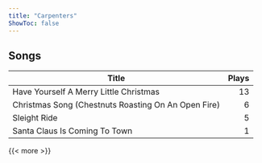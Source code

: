 ```yaml
---
title: "Carpenters"
ShowToc: false
---
```


## Songs
Title | Plays 
----- | -----: 
Have Yourself A Merry Little Christmas | 13
Christmas Song (Chestnuts Roasting On An Open Fire) | 6
Sleight Ride | 5
Santa Claus Is Coming To Town | 1

{{< more >}}
